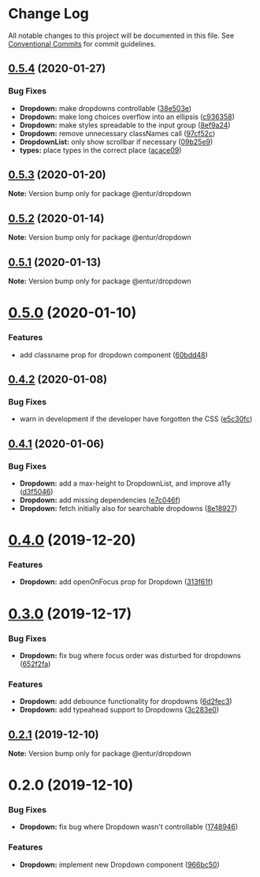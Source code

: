 # Change Log

All notable changes to this project will be documented in this file.
See [Conventional Commits](https://conventionalcommits.org) for commit guidelines.

## [0.5.4](https://bitbucket.org/enturas/design-system/compare/@entur/dropdown@0.5.3...@entur/dropdown@0.5.4) (2020-01-27)

### Bug Fixes

- **Dropdown:** make dropdowns controllable ([38e503e](https://bitbucket.org/enturas/design-system/commits/38e503edf6cee98ec7e086a6f836c8bf899adb75))
- **Dropdown:** make long choices overflow into an ellipsis ([c936358](https://bitbucket.org/enturas/design-system/commits/c9363585f316936b8eac2d100b90d28f1f30f760))
- **Dropdown:** make styles spreadable to the input group ([8ef9a24](https://bitbucket.org/enturas/design-system/commits/8ef9a244de17cad1c4fd63c13127527f02be103c))
- **Dropdown:** remove unnecessary classNames call ([97cf52c](https://bitbucket.org/enturas/design-system/commits/97cf52c42f419f042a3fc93ab493417c2baae7af))
- **DropdownList:** only show scrollbar if necessary ([09b25e9](https://bitbucket.org/enturas/design-system/commits/09b25e9558fe6aff6de9a695c37b67a2da98cdad))
- **types:** place types in the correct place ([acace09](https://bitbucket.org/enturas/design-system/commits/acace09ec0e258c5cff3a65e13ab29d6603780d9))

## [0.5.3](https://bitbucket.org/enturas/design-system/compare/@entur/dropdown@0.5.2...@entur/dropdown@0.5.3) (2020-01-20)

**Note:** Version bump only for package @entur/dropdown

## [0.5.2](https://bitbucket.org/enturas/design-system/compare/@entur/dropdown@0.5.1...@entur/dropdown@0.5.2) (2020-01-14)

**Note:** Version bump only for package @entur/dropdown

## [0.5.1](https://bitbucket.org/enturas/design-system/compare/@entur/dropdown@0.5.0...@entur/dropdown@0.5.1) (2020-01-13)

**Note:** Version bump only for package @entur/dropdown

# [0.5.0](https://bitbucket.org/enturas/design-system/compare/@entur/dropdown@0.4.2...@entur/dropdown@0.5.0) (2020-01-10)

### Features

- add classname prop for dropdown component ([60bdd48](https://bitbucket.org/enturas/design-system/commits/60bdd487a1cd04d0e55363698b095041e4953216))

## [0.4.2](https://bitbucket.org/enturas/design-system/compare/@entur/dropdown@0.4.1...@entur/dropdown@0.4.2) (2020-01-08)

### Bug Fixes

- warn in development if the developer have forgotten the CSS ([e5c30fc](https://bitbucket.org/enturas/design-system/commits/e5c30fc08624ef22c02773892778abd92205c6b0))

## [0.4.1](https://bitbucket.org/enturas/design-system/compare/@entur/dropdown@0.4.0...@entur/dropdown@0.4.1) (2020-01-06)

### Bug Fixes

- **Dropdown:** add a max-height to DropdownList, and improve a11y ([d3f5046](https://bitbucket.org/enturas/design-system/commits/d3f50460a8fa78bbc95b3274bb5678a1a51b9f73))
- **Dropdown:** add missing dependencies ([e7c046f](https://bitbucket.org/enturas/design-system/commits/e7c046f5408170a3974790f3ccfa2d77e7510f49))
- **Dropdown:** fetch initially also for searchable dropdowns ([8e18927](https://bitbucket.org/enturas/design-system/commits/8e189274fc6dfe743f17ed819e7aaefad20b2bf9))

# [0.4.0](https://bitbucket.org/enturas/design-system/compare/@entur/dropdown@0.3.0...@entur/dropdown@0.4.0) (2019-12-20)

### Features

- **Dropdown:** add openOnFocus prop for Dropdown ([313f61f](https://bitbucket.org/enturas/design-system/commits/313f61f6829ad66eb9896dae65fd11db5f4ea073))

# [0.3.0](https://bitbucket.org/enturas/design-system/compare/@entur/dropdown@0.2.1...@entur/dropdown@0.3.0) (2019-12-17)

### Bug Fixes

- **Dropdown:** fix bug where focus order was disturbed for dropdowns ([652f2fa](https://bitbucket.org/enturas/design-system/commits/652f2fa3771a77d6a9786c0ab299c1c29852d598))

### Features

- **Dropdown:** add debounce functionality for dropdowns ([6d2fec3](https://bitbucket.org/enturas/design-system/commits/6d2fec33f0a85c022201873bd55173665918a194))
- **Dropdown:** add typeahead support to Dropdowns ([3c283e0](https://bitbucket.org/enturas/design-system/commits/3c283e01f752752ffe3cc9c7bfbbbc838dd97992))

## [0.2.1](https://bitbucket.org/enturas/design-system/compare/@entur/dropdown@0.2.0...@entur/dropdown@0.2.1) (2019-12-10)

**Note:** Version bump only for package @entur/dropdown

# 0.2.0 (2019-12-10)

### Bug Fixes

- **Dropdown:** fix bug where Dropdown wasn't controllable ([1748946](https://bitbucket.org/enturas/design-system/commits/1748946a6be483d75d887e6548deb52f509a2823))

### Features

- **Dropdown:** implement new Dropdown component ([966bc50](https://bitbucket.org/enturas/design-system/commits/966bc5074e32a7dfc0e8fc8e2bba8413e4b19eb5))
